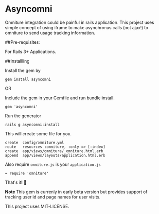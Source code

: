 # Asyncomni

Omniture integration could be painful in rails application. This project uses simple concept of using iframe to make asynchronus calls (not ajax!) to omniture to send usage tracking information.

##Pre-requisites:

For Rails 3+ Applications.

##Installling

Install the gem by

    gem install asyncomni

OR

Include the gem in your Gemfile and run bundle install.

    gem 'asyncomni'

Run the generator

    rails g asyncomni:install

This will create some file for you.

    create  config/omniture.yml
    route   resources :omniture, :only => [:index]
    create  app/views/omniture/_omniture.html.erb
    append  app/views/layouts/application.html.erb

Also require `omniture.js` is your `application.js`

    = require 'omniture'

That's it! :pray:

**Note**
This gem is currenly in early beta version but provides support of tracking user id and page names for user visits.

This project uses MIT-LICENSE.

